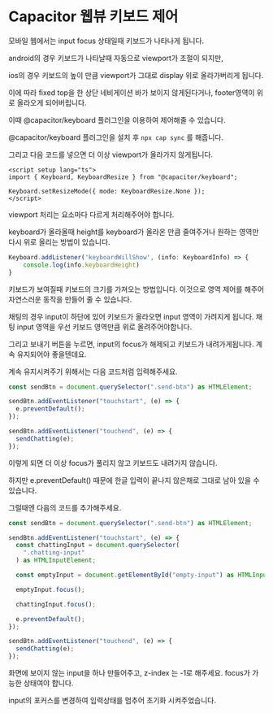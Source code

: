 # Capacitor 웹뷰 키보드 제어

모바일 웹에서는 input focus 상태일때 키보드가 나타나게 됩니다.

android의 경우 키보드가 나타날때 자동으로 viewport가 조절이 되지만,

ios의 경우 키보드의 높이 만큼 viewport가 그대로 display 위로 올라가버리게 됩니다.

이에 따라 fixed top을 한 상단 네비게이션 바가 보이지 않게된다거나, footer영역이 위로 올라오게 되어버립니다.

이때 @capacitor/keyboard 플러그인을 이용하여 제어해줄 수 있습니다.

@capacitor/keyboard 플러그인을 설치 후 `npx cap sync` 를 해줍니다.

그리고 다음 코드를 넣으면 더 이상 viewport가 올라가지 않게됩니다.

```vue
<script setup lang="ts">
import { Keyboard, KeyboardResize } from "@capacitor/keyboard";

Keyboard.setResizeMode({ mode: KeyboardResize.None });
</script>
```

viewport 처리는 요소마다 다르게 처리해주어야 합니다.

keyboard가 올라올때 height를 keyboard가 올라온 만큼 줄여주거나 원하는 영역만 다시 위로 올리는 방법이 있습니다.

```ts
Keyboard.addListener('keyboardWillShow', (info: KeyboardInfo) => {
    console.log(info.keyboardHeight)
}
```

키보드가 보여질때 키보드의 크기를 가져오는 방법입니다. 이것으로 영역 제어를 해주어 자연스러운 동작을 만들어 줄 수 있습니다.

채팅의 경우 input이 하단에 있어 키보드가 올라오면 input 영역이 가려지게 됩니다. 채팅 input 영역을 우선 키보드 영역만큼 위로 올려주어야합니다.

그리고 보내기 버튼을 누르면, input의 focus가 해제되고 키보드가 내려가게됩니다. 계속 유지되어야 좋을텐데요.

계속 유지시켜주기 위해서는 다음 코드처럼 입력해주세요.

```ts
const sendBtn = document.querySelector(".send-btn") as HTMLElement;

sendBtn.addEventListener("touchstart", (e) => {
  e.preventDefault();
});

sendBtn.addEventListener("touchend", (e) => {
  sendChatting(e);
});
```

이렇게 되면 더 이상 focus가 풀리지 않고 키보드도 내려가지 않습니다.

하지만 e.preventDefault() 때문에 한글 입력이 끝나지 않은채로 그대로 남아 있을 수 있습니다.

그럴때엔 다음의 코드를 추가해주세요.

```ts
const sendBtn = document.querySelector(".send-btn") as HTMLElement;

sendBtn.addEventListener("touchstart", (e) => {
  const chattingInput = document.querySelector(
    ".chatting-input"
  ) as HTMLInputElement;

  const emptyInput = document.getElementById("empty-input") as HTMLInputElement;

  emptyInput.focus();

  chattingInput.focus();

  e.preventDefault();
});

sendBtn.addEventListener("touchend", (e) => {
  sendChatting(e);
});
```

화면에 보이지 않는 input을 하나 만들어주고, z-index 는 -1로 해주세요. focus가 가능한 상태여야 합니다.

input의 포커스를 변경하여 입력상태를 멈추어 초기화 시켜주었습니다.
